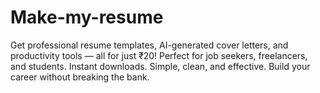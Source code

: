 # Make-my-resume
Get professional resume templates, AI-generated cover letters, and productivity tools — all for just ₹20! Perfect for job seekers, freelancers, and students. Instant downloads. Simple, clean, and effective. Build your career without breaking the bank.
